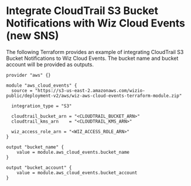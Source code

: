 # Integrate CloudTrail S3 Bucket Notifications with Wiz Cloud Events (new SNS)

The following Terraform provides an example of integrating CloudTrail S3 Bucket Notifications to Wiz Cloud Events. The bucket name and bucket account will be provided as outputs.

```hcl
provider "aws" {}

module "aws_cloud_events" {
  source = "https://s3-us-east-2.amazonaws.com/wizio-public/deployment-v2/aws/wiz-aws-cloud-events-terraform-module.zip"

  integration_type = "S3"

  cloudtrail_bucket_arn = "<CLOUDTRAIL_BUCKET_ARN>"
  cloudtrail_kms_arn    = "<CLOUDTRAIL_KMS_ARN>"

  wiz_access_role_arn = "<WIZ_ACCESS_ROLE_ARN>"
}

output "bucket_name" {
    value = module.aws_cloud_events.bucket_name
}

output "bucket_account" {
    value = module.aws_cloud_events.bucket_account
}
```
